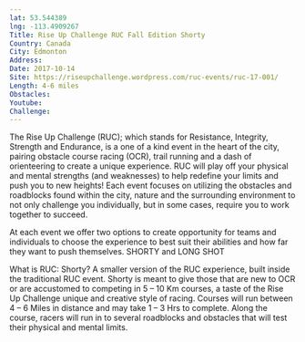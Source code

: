 ```yaml
---
lat: 53.544389
lng: -113.4909267
Title: Rise Up Challenge RUC Fall Edition Shorty
Country: Canada
City: Edmonton
Address:
Date: 2017-10-14
Site: https://riseupchallenge.wordpress.com/ruc-events/ruc-17-001/
Length: 4-6 miles
Obstacles:
Youtube:
Challenge:
---
```


The Rise Up Challenge (RUC); which stands for Resistance, Integrity, Strength and Endurance, is a one of a kind event in the heart of the city, pairing obstacle course racing (OCR), trail running and a dash of orienteering to create a unique experience. RUC will play off your physical and mental strengths (and weaknesses) to help redefine your limits and push you to new heights! Each event focuses on utilizing the obstacles and roadblocks found within the city, nature and the surrounding environment to not only challenge you individually, but in some cases, require you to work together to succeed.

At each event we offer two options to create opportunity for teams and individuals to choose the experience to best suit their abilities and how far they want to push themselves. SHORTY and LONG SHOT

What is RUC: Shorty? A smaller version of the RUC experience, built inside the traditional RUC event. Shorty is meant to give those that are new to OCR or are accustomed to competing in 5 – 10 Km courses, a taste of the Rise Up Challenge unique and creative style of racing. Courses will run between 4 – 6 Miles in distance and may take 1 – 3 Hrs to complete. Along the course, racers will run in to several roadblocks and obstacles that will test their physical and mental limits.